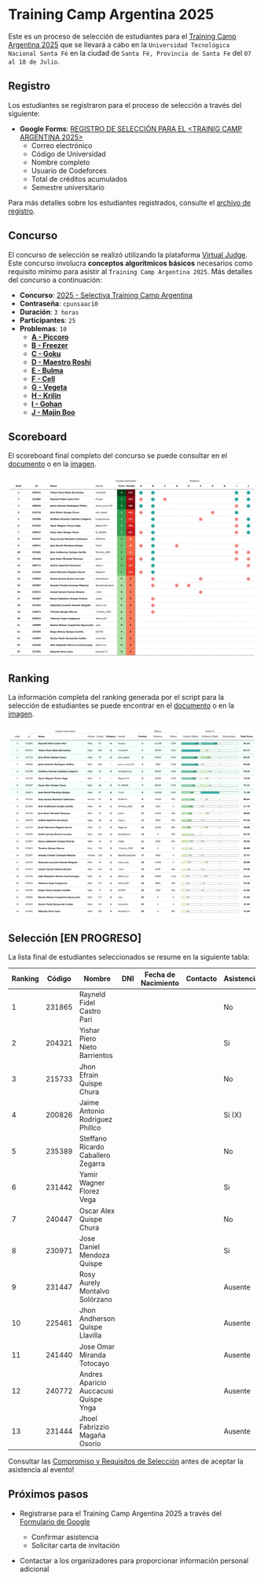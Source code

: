 # Training Camp Argentina 2025

Este es un proceso de selección de estudiantes para el [Training Camp Argentina 2025](https://icpc.com.ar/tc/) que se llevará a cabo en la `Universidad Tecnológica Nacional Santa Fé` en la ciudad de `Santa Fé, Provincia de Santa Fe` del `07 al 18 de Julio`.

## Registro

Los estudiantes se registraron para el proceso de selección a través del siguiente:

- **Google Forms**: [REGISTRO DE SELECCIÓN PARA EL <TRAINIG CAMP ARGENTINA 2025>](https://docs.google.com/forms/d/e/1FAIpQLSfjO8AFxC44gYbyIfCzWGJHNlvvS8MHKU1cf7aQUqjLGXkTog/viewform?usp=dialog)
  - Correo electrónico
  - Código de Universidad
  - Nombre completo
  - Usuario de Codeforces
  - Total de créditos acumulados
  - Semestre universitario


Para más detalles sobre los estudiantes registrados, consulte el [archivo de registro](registered.csv).

## Concurso

El concurso de selección se realizó utilizando la plataforma [Virtual Judge](https://vjudge.net/). Este concurso involucra **conceptos algorítmicos básicos** necesarios como requisito mínimo para asistir al `Training Camp Argentina 2025`. Más detalles del concurso a continuación:

- **Concurso**: [2025 - Selectiva Training Camp Argentina](https://vjudge.net/contest/715074)
- **Contraseña**: `cpunsaac10`
- **Duración**: `3 horas`
- **Participantes**: `25`
- **Problemas**: `10`
  - **[A - Piccoro](https://cses.fi/problemset/task/1641)**
  - **[B - Freezer](https://www.spoj.com/problems/RPLD/en/)**
  - **[C - Goku](https://cses.fi/problemset/task/2402)**
  - **[D - Maestro Roshi](https://cses.fi/problemset/task/3312)**
  - **[E - Bulma](https://cses.fi/problemset/task/1706)**
  - **[F - Cell](https://codeforces.com/problemset/problem/227/A)**
  - **[G - Vegeta](https://codeforces.com/gym/102694/problem/C)**
  - **[H - Krilin](https://codeforces.com/gym/101962/problem/B)**
  - **[I - Gohan](https://cses.fi/problemset/task/1141)**
  - **[J - Majin Boo](https://codeforces.com/problemset/problem/482/A)**

## Scoreboard

El scoreboard final completo del concurso se puede consultar en el [documento](../../scoreboard/training-camp-argentina-2025/scoreboard.csv) o en la [imagen](../../scoreboard/training-camp-argentina-2025/scoreboard.png).

![Tabla de puntuaciones](../../scoreboard/training-camp-argentina-2025/scoreboard.png)

## Ranking

La información completa del ranking generada por el script para la selección de estudiantes se puede encontrar en el [documento](ranking.csv) o en la [imagen](ranking.png).

![Imagen de ranking](ranking.png)

## Selección [EN PROGRESO]

La lista final de estudiantes seleccionados se resume en la siguiente tabla:

| Ranking | Código | Nombre | DNI | Fecha de Nacimiento | Contacto | Asistencia |
| - | - | - | - | - | - | - |
| 1 | 231865 | Rayneld Fidel Castro Pari |  |  | | No |
| 2 | 204321 | Yishar Piero Nieto Barrientos |  |  |  | Si |
| 3 | 215733 | Jhon Efrain Quispe Chura |  |  |  | No |
| 4 | 200826 | Jaime Antonio Rodriguez Phillco |  |  |  | Si (X) |
| 5 | 235389 | Steffano Ricardo Caballero Zegarra |  |  |  | No |
| 6 | 231442 | Yamir Wagner Florez Vega |  |  |  | Si |
| 7 | 240447 | Oscar Alex Quispe Chura |  |  |  | No |
| 8 | 230971 | Jose Daniel Mendoza Quispe |  |  |  | Si |
| 9 | 231447 | Rosy Aurely Montalvo Solórzano |  |  |  | Ausente |
| 10| 225461 | Jhon Andherson Quispe Llavilla |  |  |  | Ausente |
| 11| 241440 | Jose Omar Miranda Totocayo |  |  |  | Ausente |
| 12| 240772 | Andres Aparicio Auccacusi Quispe Ynga |  |  |  | Ausente |
| 13| 231444 | Jhoel Fabrizzio Magaña Osorio |  |  |  | Ausente |
	

Consultar las [Compromiso y Requisitos de Selección](../Ranking.md#compromiso-y-requisitos-de-selección) antes de aceptar la asistencia al evento!

## Próximos pasos
- Registrarse para el Training Camp Argentina 2025 a través del [Formulario de Google](https://docs.google.com/forms/d/e/1FAIpQLSfj7Xf1cIOUu27jwnutS_pSsa2cYK0E05FIBymBXhYzh7CyTA/viewform)
  - Confirmar asistencia
  - Solicitar carta de invitación

- Contactar a los organizadores para proporcionar información personal adicional
